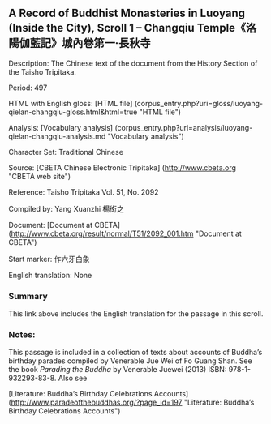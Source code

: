 ## A Record of Buddhist Monasteries in Luoyang (Inside the City), Scroll 1 – Changqiu Temple《洛陽伽藍記》城內卷第一‧長秋寺

Description: The Chinese text of the document from the History Section of the Taisho Tripitaka.

Period: 497

HTML with English gloss: [HTML file] (corpus_entry.php?uri=gloss/luoyang-qielan-changqiu-gloss.html&html=true "HTML file")

Analysis: [Vocabulary analysis] (corpus_entry.php?uri=analysis/luoyang-qielan-changqiu-analysis.md "Vocabulary analysis")

Character Set: Traditional Chinese

Source: [CBETA Chinese Electronic Tripitaka] (http://www.cbeta.org "CBETA web site")

Reference: Taisho Tripitaka Vol. 51, No. 2092

Compiled by: Yang Xuanzhi 楊衒之

Document: [Document at CBETA] (http://www.cbeta.org/result/normal/T51/2092_001.htm "Document at CBETA")

Start marker: 作六牙白象

English	translation: None

### Summary
This link above includes the English translation for the passage in this scroll.

### Notes: 
This passage is included in a collection of texts about accounts of Buddha’s birthday parades compiled by Venerable Jue Wei of Fo Guang Shan. See the book <em>Parading the Buddha</em> by  Venerable Juewei (2013) ISBN: 978-1-932293-83-8. Also see

[Literature: Buddha’s Birthday Celebrations Accounts] (http://www.paradeofthebuddhas.org/?page_id=197 "Literature: Buddha’s Birthday Celebrations Accounts")

